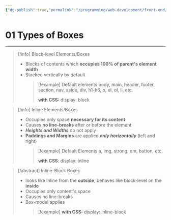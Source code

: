 ```yaml
---
{"dg-publish":true,"permalink":"/programming/web-development/front-end/css/boxes/01-types-of-boxes/","tags":["programming","webdevelopment","frontend","css"],"created":"2024-11-09T11:30:41.264+08:00"}
---
```



# 01 Types of Boxes

---

> [!info] Block-level Elements/Boxes
>
> - Blocks of contents which **occupies 100% of parent's element width**
> - Stacked vertically by default
>   > [!example] Default elements
>   > body, main, header, footer, section, nav, aside, div, h1-h6, p, ul, ol, li, etc.
>   >
>   > **with CSS:** display: block

> [!info] Inline Elements/Boxes
>
> - Occupies only space **necessary for its content**
> - Causes **no line-breaks** after or before the element
> - **_Heights and Widths_** do not apply
> - **Paddings and Margins** are applied **_only horizontally_** (left and right)
>   > [!example] Default Elements
>   > a, img, strong, em, button, etc.
>   >
>   > **with CSS**: display: inline

> [!abstract] Inline-Block Boxes
>
> - looks like Inline from the **outside**, behaves like block-level on the **inside**
> - Occupies only content's space
> - Causes no line-breaks
> - Box-model applies
>   > [!example]
>   > **with CSS:** display: inline-block

